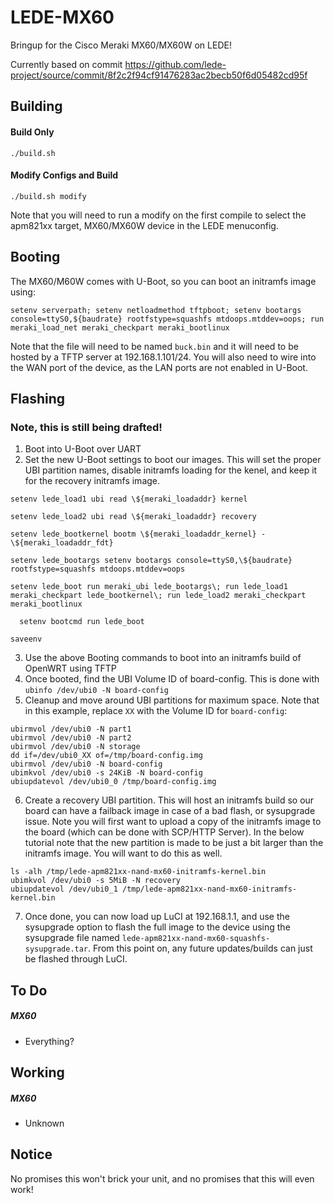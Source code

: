 # LEDE-MX60
Bringup for the Cisco Meraki MX60/MX60W on LEDE!

Currently based on commit https://github.com/lede-project/source/commit/8f2c2f94cf91476283ac2becb50f6d05482cd95f

Building
-----
#### Build Only
`./build.sh`

#### Modify Configs and Build
`./build.sh modify`

Note that you will need to run a modify on the first compile to select the apm821xx target, MX60/MX60W device in the LEDE menuconfig.

Booting
-----
The MX60/M60W comes with U-Boot, so you can boot an initramfs image using:
```
setenv serverpath; setenv netloadmethod tftpboot; setenv bootargs console=ttyS0,${baudrate} rootfstype=squashfs mtdoops.mtddev=oops; run meraki_load_net meraki_checkpart meraki_bootlinux
```
Note that the file will need to be named `buck.bin` and it will need to be hosted by a TFTP server at 192.168.1.101/24. You will also need to wire into the WAN port of the device, as the LAN ports are not enabled in U-Boot.

Flashing
-----
### Note, this is still being drafted!

  1. Boot into U-Boot over UART
  2. Set the new U-Boot settings to boot our images. This will set the proper UBI partition names, disable initramfs loading for the kenel, and keep it for the recovery initramfs image.

  ```
  setenv lede_load1 ubi read \${meraki_loadaddr} kernel

  setenv lede_load2 ubi read \${meraki_loadaddr} recovery

  setenv lede_bootkernel bootm \${meraki_loadaddr_kernel} - \${meraki_loadaddr_fdt}

  setenv lede_bootargs setenv bootargs console=ttyS0,\${baudrate} rootfstype=squashfs mtdoops.mtddev=oops

  setenv lede_boot run meraki_ubi lede_bootargs\; run lede_load1 meraki_checkpart lede_bootkernel\; run lede_load2 meraki_checkpart meraki_bootlinux

	setenv bootcmd run lede_boot

  saveenv
  ```

  3. Use the above Booting commands to boot into an initramfs build of OpenWRT using TFTP
  4. Once booted, find the UBI Volume ID of board-config. This is done with `ubinfo /dev/ubi0 -N board-config`
  5. Cleanup and move around UBI partitions for maximum space. Note that in this example, replace `XX` with the Volume ID for `board-config`:

  ```
  ubirmvol /dev/ubi0 -N part1
  ubirmvol /dev/ubi0 -N part2
  ubirmvol /dev/ubi0 -N storage
  dd if=/dev/ubi0_XX of=/tmp/board-config.img
  ubirmvol /dev/ubi0 -N board-config
  ubimkvol /dev/ubi0 -s 24KiB -N board-config
  ubiupdatevol /dev/ubi0_0 /tmp/board-config.img
  ```

  6. Create a recovery UBI partition. This will host an initramfs build so our board can have a failback image in case of a bad flash, or sysupgrade issue. Note you will first want to upload a copy of the initramfs image to the board (which can be done with SCP/HTTP Server). In the below tutorial note that the new partition is made to be just a bit larger than the initramfs image. You will want to do this as well.

  ```
  ls -alh /tmp/lede-apm821xx-nand-mx60-initramfs-kernel.bin
  ubimkvol /dev/ubi0 -s 5MiB -N recovery
  ubiupdatevol /dev/ubi0_1 /tmp/lede-apm821xx-nand-mx60-initramfs-kernel.bin
  ```
  7. Once done, you can now load up LuCI at 192.168.1.1, and use the sysupgrade option to flash the full image to the device using the sysupgrade file named `lede-apm821xx-nand-mx60-squashfs-sysupgrade.tar`. From this point on, any future updates/builds can just be flashed through LuCI.

To Do
-----
##### MX60
* Everything?

Working
-----
##### MX60
* Unknown

Notice
------
No promises this won't brick your unit, and no promises that this will even work!
